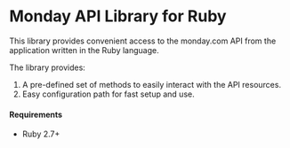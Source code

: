 # Monday API Library for Ruby

This library provides convenient access to the monday.com API from the application written in the Ruby language.

The library provides:

1. A pre-defined set of methods to easily interact with the API resources.
2. Easy configuration path for fast setup and use.

#### Requirements

* Ruby 2.7+
